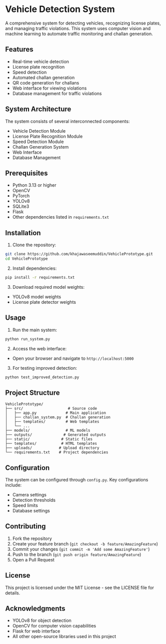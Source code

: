 # Vehicle Detection System

A comprehensive system for detecting vehicles, recognizing license plates, and managing traffic violations. This system uses computer vision and machine learning to automate traffic monitoring and challan generation.

## Features

- Real-time vehicle detection
- License plate recognition
- Speed detection
- Automated challan generation
- QR code generation for challans
- Web interface for viewing violations
- Database management for traffic violations

## System Architecture

The system consists of several interconnected components:
- Vehicle Detection Module
- License Plate Recognition Module
- Speed Detection Module
- Challan Generation System
- Web Interface
- Database Management

## Prerequisites

- Python 3.13 or higher
- OpenCV
- PyTorch
- YOLOv8
- SQLite3
- Flask
- Other dependencies listed in `requirements.txt`

## Installation

1. Clone the repository:
```bash
git clone https://github.com/khajawaseemuddin/VehiclePrototype.git
cd VehiclePrototype
```

2. Install dependencies:
```bash
pip install -r requirements.txt
```

3. Download required model weights:
- YOLOv8 model weights
- License plate detector weights

## Usage

1. Run the main system:
```bash
python run_system.py
```

2. Access the web interface:
- Open your browser and navigate to `http://localhost:5000`

3. For testing improved detection:
```bash
python test_improved_detection.py
```

## Project Structure

```
VehiclePrototype/
├── src/                    # Source code
│   ├── app.py             # Main application
│   ├── challan_system.py  # Challan generation
│   ├── templates/         # Web templates
│   └── ...
├── models/                # ML models
├── outputs/              # Generated outputs
├── static/              # Static files
├── templates/           # HTML templates
├── uploads/            # Upload directory
└── requirements.txt    # Project dependencies
```

## Configuration

The system can be configured through `config.py`. Key configurations include:
- Camera settings
- Detection thresholds
- Speed limits
- Database settings

## Contributing

1. Fork the repository
2. Create your feature branch (`git checkout -b feature/AmazingFeature`)
3. Commit your changes (`git commit -m 'Add some AmazingFeature'`)
4. Push to the branch (`git push origin feature/AmazingFeature`)
5. Open a Pull Request

## License

This project is licensed under the MIT License - see the LICENSE file for details.

## Acknowledgments

- YOLOv8 for object detection
- OpenCV for computer vision capabilities
- Flask for web interface
- All other open-source libraries used in this project 